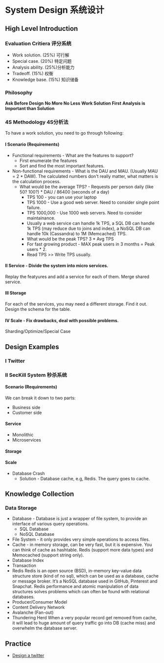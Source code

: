 # System Design 系统设计

## High Level Introduction

### Evaluation Critiera 评分系统

* Work solution. (25%) 可行解
* Special case. (20%) 特定问题
* Analysis ability. (25%)分析能力
* Tradeoff. (15%) 权衡
* Knowledge base. (15%) 知识储备

### Philosophy

**Ask Before Design**
**No More No Less**
**Work Solution First**
**Analysis is Important than Solution**

### 4S Methodology 4S分析法

To have a work solution, you need to go through following:

#### I Scenario (Requirements)

* Functional requirements - What are the features to support?
  * First enumerate the features
  * Sort and find the most important features.
* Non-functional requirements - What is the DAU and MAU. (Usually MAU = 2 * DAW). The calculated numbers don't really matter, what matters is the calculation process.
  * What would be the average TPS? - Requests per person daily (like 50? 100?) * DAU / 86400 (seconds of a day)
    * TPS 100 - you can use your laptop
    * TPS 1000 - Use a good web server. Need to consider single point failure.
    * TPS 1000,000 - Use 1000 web servers. Need to consider maintainance.
    * Usually a web service can handle 1k TPS, a SQL DB can handle 1k TPS (may reduce due to joins and index), a NoSQL DB can handle 10k (Cassandra) to 1M (Memcached) TPS.
    * What would be the peak TPS? 3 * Avg TPS
    * For fast growing product - MAX peak users in 3 months = Peak users * 2. 
    * Read TPS >> Write TPS usually.
   

#### II Service - Divide the system into micro services.

Replay the featyures and add a service for each of them. Merge shared service.

#### III Storage

For each of the services, you may need a different storage. Find it out. Design the schema for the table.

#### IV Scale - Fix drawbacks, deal with possible problems. 

Sharding/Optimize/Special Case

## Design Examples

### I Twitter

### II SecKill System 秒杀系统
#### Scenario (Requirements)
We can break it down to two parts:
* Business side
* Customer side
#### Service
* Monolithic
* Microservices
#### Storage
#### Scale
* Database Crash
  * Solution - Database cache, e.g, Redis. The query goes to cache. 

## Knowledge Collection
### Data Storage
* Database - Database is just a wrapper of file system, to provide an interface of various query operations. 
  * SQL Database
  * NoSQL Database
* File System - it only provides very simple operations to access files.
* Cache - in memory storage, can be very fast, but it is expensive. You can think of cache as hashtable. Redis (support more data types) and Memocached (support string only).
* Database Index
* Transaction
* Redis 
Redis is an open source (BSD), in-memory key-value data structure store (kind of no sql), which can be used as a database, cache or message broker. It’s a NoSQL database used in GitHub, Pinterest and Snapchat. Redis performance and atomic manipulation of data structures solves problems which can often be found with relational databases.
* Producer/Consumer Model
* Content Delivery Network
* Avalanche (Fan-out)
* Thundering Herd 
When a very popular record get removed from cache, it will lead to huge amount of query traffic go into DB (cache miss) and overwhelm the database server.

## Practice
* [Design a twitter](https://github.com/dengkliu/system-design/blob/main/DesignTwitter.java)


